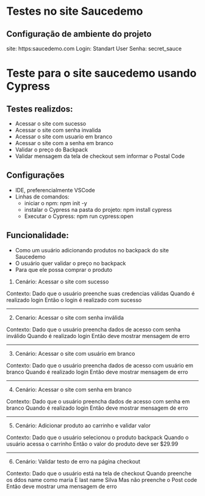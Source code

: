 # Testes no site Saucedemo
## Configuração de ambiente do projeto

site: https:saucedemo.com
Login: Standart User
Senha: secret_sauce

# Teste para o site saucedemo usando Cypress

## Testes realizdos:
* Acessar o site com sucesso
* Acessar o site com senha invalida
* Acessar o site com usuario em branco
* Acessar o site com a senha em branco
* Validar o preço do Backpack
* Validar mensagem da tela de checkout sem informar o Postal Code

## Configurações
* IDE, preferencialmente VSCode
* Linhas de comandos:
    * iniciar o npm: npm init -y
    * instalar o Cypress na pasta do projeto: npm install cypress
    * Executar o Cypress: npm run cypress:open

## Funcionalidade: 
* Como um usuário adicionando produtos no backpack do site Saucedemo
* O usuário quer validar o preço no backpack
* Para que ele possa comprar o produto

1. Cenário: Acessar o site com sucesso

Contexto:
Dado que o usuário preenche suas credencias válidas
Quando é realizado login
Então o login é realizado com sucesso

________________________________________________

2. Cenario: Acessar o site com senha inválida

Contexto:
Dado que o usuário preencha dados de acesso com senha inválido
Quando é realizado login
Então deve mostrar mensagem de erro

________________________________________________

3. Cenário: Acessar o site com usuário em branco

Contexto:
Dado que o usuário preencha dados de acesso com usuário em branco
Quando é realizado login
Então deve mostrar mensagem de erro

_______________________________________________

4. Cenário: Acessar o site com senha em branco

Contexto:
Dado que o usuário preencha dados de acesso com senha em branco
Quando é realizado login
Então deve mostrar mensagem de erro

________________________________________________

5. Cenário: Adicionar produto ao carrinho e validar valor

Contexto:
Dado que o usuário selecionou o produto backpack
Quando o usuário acessa o carrinho
Então o valor do produto deve ser $29.99

________________________________________________

6. Cenário: Validar testo de erro na página checkout

Contexto:
Dado que o usuário está na tela de checkout
Quando preenche os ddos name como maria
E last name Silva
Mas não preenche o Post code
Então deve mostrar uma mensagem de erro

    
